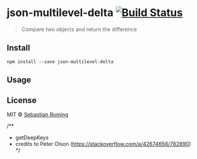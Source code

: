 # json-multilevel-delta  [![Build Status](https://travis-ci.org/sebastianroming/json-multilevel-delta.svg?branch=master)](https://travis-ci.org/sebastianroming/json-multilevel-delta)

> Compare two objects and return the difference

## Install

```
npm install --save json-multilevel-delta
```


## Usage


## License

MIT © [Sebastian Roming](https://webmonkey.io)

/**
 * getDeepKeys
 * credits to Peter Olson (https://stackoverflow.com/a/42674656/782890)
 */
